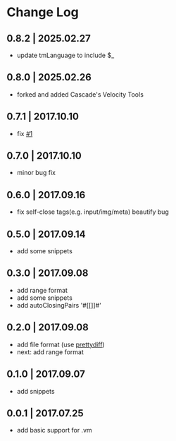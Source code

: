 # Change Log

## 0.8.2 | 2025.02.27

-   update tmLanguage to include $\_

## 0.8.0 | 2025.02.26

-   forked and added Cascade's Velocity Tools

## 0.7.1 | 2017.10.10

-   fix [#1](https://github.com/luqimin/tinyvm/issues/1)

## 0.7.0 | 2017.10.10

-   minor bug fix

## 0.6.0 | 2017.09.16

-   fix self-close tags(e.g. input/img/meta) beautify bug

## 0.5.0 | 2017.09.14

-   add some snippets

## 0.3.0 | 2017.09.08

-   add range format
-   add some snippets
-   add autoClosingPairs '#[[]]#'

## 0.2.0 | 2017.09.08

-   add file format (use [prettydiff](http://prettydiff.com/))
-   next: add range format

## 0.1.0 | 2017.09.07

-   add snippets

## 0.0.1 | 2017.07.25

-   add basic support for .vm
